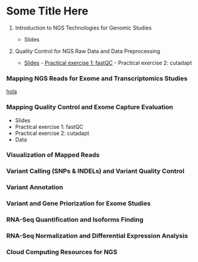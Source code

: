Some Title Here
===============
                 
                 
                        
1. Introduction to NGS Technologies for Genomic Studies
    - Slides

2. Quality Control for NGS Raw Data and Data Preprocessing
    - [Slides](COURSE_MATERIALS/rna-seq/slides/slides.pdf) - [Practical exercise 1: fastQC](COURSE_MATERIALS/rna-seq/exercises/exercise.html) - Practical exercise 2: cutadapt

   

### Mapping NGS Reads for Exome and Transcriptomics Studies

[hola]

[hola]:http://www.elmundo.es/ "hola por aqui"


### Mapping Quality Control and Exome Capture Evaluation

- Slides
- Practical exercise 1: fastQC
- Practical exercise 2: cutadapt
- Data


### Visualization of Mapped Reads



### Variant Calling (SNPs & INDELs) and Variant Quality Control



### Variant Annotation



### Variant and Gene Priorization for Exome Studies



### RNA-Seq Quantification and Isoforms Finding



### RNA-Seq Normalization and Differential Expression Analysis



### Cloud Computing Resources for NGS
